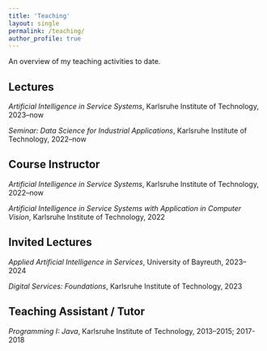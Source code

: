 ```yaml
---
title: 'Teaching'
layout: single
permalink: /teaching/
author_profile: true
---
```


An overview of my teaching activities to date.

## Lectures

*Artificial Intelligence in Service Systems*, Karlsruhe Institute of Technology, 2023–now

*Seminar: Data Science for Industrial Applications*, Karlsruhe Institute of Technology, 2022–now

## Course Instructor

*Artificial Intelligence in Service Systems*, Karlsruhe Institute of Technology, 2022–now

*Artificial Intelligence in Service Systems with Application in Computer Vision*, Karlsruhe Institute of Technology, 2022

## Invited Lectures

*Applied Artificial Intelligence in Services*, University of Bayreuth, 2023–2024

*Digital Services: Foundations*, Karlsruhe Institute of Technology, 2023

## Teaching Assistant / Tutor

*Programming I: Java*, Karlsruhe Institute of Technology, 2013–2015; 2017-2018